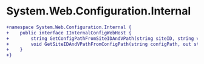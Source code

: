 # System.Web.Configuration.Internal

``` diff
+namespace System.Web.Configuration.Internal {
+    public interface IInternalConfigWebHost {
+        string GetConfigPathFromSiteIDAndVPath(string siteID, string vpath);
+        void GetSiteIDAndVPathFromConfigPath(string configPath, out string siteID, out string vpath);
+    }
+}
```

